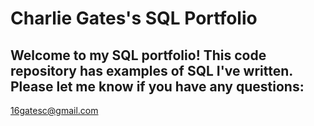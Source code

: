 # Charlie Gates's SQL Portfolio

## Welcome to my SQL portfolio! This code repository has examples of SQL I've written. Please let me know if you have any questions: 
16gatesc@gmail.com
